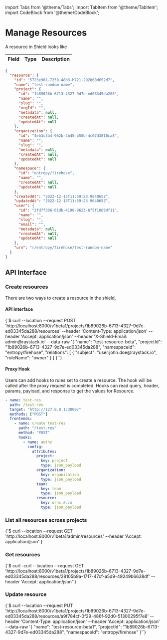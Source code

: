 import Tabs from '@theme/Tabs';
import TabItem from '@theme/TabItem';
import CodeBlock from '@theme/CodeBlock';

# Manage Resources

A resource in Shield looks like

<Tabs groupId="model">
  <TabItem value="Model" label="Model" default>

| Field | Type | Description |
| ----- | ---- | ----------- |

</TabItem>
<TabItem value="JSON" label="Sample JSON" default>

```json
{
  "resource": {
    "id": "5723e961-7259-48b3-b721-292868d652d7",
    "name": "test-random-name",
    "project": {
      "id": "1b89026b-6713-4327-9d7e-ed03345da288",
      "name": "",
      "slug": "",
      "orgId": "",
      "metadata": null,
      "createdAt": null,
      "updatedAt": null
    },
    "organization": {
      "id": "4eb3c3b4-962b-4b45-b55b-4c07d3810ca8",
      "name": "",
      "slug": "",
      "metadata": null,
      "createdAt": null,
      "updatedAt": null
    },
    "namespace": {
      "id": "entropy/firehose",
      "name": "",
      "createdAt": null,
      "updatedAt": null
    },
    "createdAt": "2022-12-13T11:59:23.964065Z",
    "updatedAt": "2022-12-13T11:59:23.964065Z",
    "user": {
      "id": "2fd7f306-61db-4198-9623-6f5f1809df11",
      "name": "",
      "slug": "",
      "email": "",
      "metadata": null,
      "createdAt": null,
      "updatedAt": null
    },
    "urn": "r/entropy/firehose/test-random-name"
  }
}
```

</TabItem>
</Tabs>

## API Interface

### Create resources

There are two ways to create a resource in the shield,

#### API Interface

<Tabs groupId="api">
  <TabItem value="HTTP" label="HTTP" default>
        <CodeBlock className="language-bash">
    {`$ curl --location --request POST 'http://localhost:8000/v1beta1/projects/1b89026b-6713-4327-9d7e-ed03345da288/resources'
--header 'Content-Type: application/json'
--header 'Accept: application/json'
--header 'X-Shield-Email: admin@raystack.io'
--data-raw '{
  "name": "test-resource-beta",
  "projectId": "1b89026b-6713-4327-9d7e-ed03345da288",
  "namespaceId": "entropy/firehose",
  "relations": [
    {
      "subject": "user:john.doe@raystack.io",
      "roleName": "owner"
    }
  ]
}'`}
    </CodeBlock>
  </TabItem>
</Tabs>

#### Proxy Hook

Users can add hooks to rules set to create a resource. The hook will be called after the proxy request is completed.
Hooks can read query, header, params, payload, and response to get the values for Resource.

```yaml
- name: test-res
  path: /test-res
  target: "http://127.0.0.1:3000/"
  methods: ["POST"]
  frontends:
    - name: create test-res
      path: "/test-res"
      method: "POST"
      hooks:
        - name: authz
          config:
            attributes:
              project:
                key: project
                type: json_payload
              organization:
                key: organization
                type: json_payload
              team:
                key: team
                type: json_payload
              resource:
                key: urns.#.id
                type: json_payload
```

### List all resources across projects

<Tabs groupId="api">
  <TabItem value="HTTP" label="HTTP" default>
        <CodeBlock className="language-bash">
    {`$ curl --location --request GET 'http://localhost:8000/v1beta1/admin/resources'
--header 'Accept: application/json'`}
    </CodeBlock>
  </TabItem>
</Tabs>

### Get resources

<Tabs groupId="api">
  <TabItem value="HTTP" label="HTTP" default>
        <CodeBlock className="language-bash">
    {`$ curl -curl --location --request GET 'http://localhost:8000/v1beta1/projects/1b89026b-6713-4327-9d7e-ed03345da288/resources/28105b9a-1717-47cf-a5d9-49249b6638df'
--header 'Accept: application/json'`}
    </CodeBlock>
  </TabItem>
</Tabs>

### Update resource

<Tabs groupId="api">
  <TabItem value="HTTP" label="HTTP" default>
        <CodeBlock className="language-bash">
    {`$ curl --location --request PUT 'http://localhost:8000/v1beta1/projects/1b89026b-6713-4327-9d7e-ed03345da288/resources/a9f784cf-0f29-486f-92d0-51300295f7e8'
--header 'Content-Type: application/json'
--header 'Accept: application/json'
--data-raw '{
  "name": "test-resource-beta1",
  "projectId": "1b89026b-6713-4327-9d7e-ed03345da288",
  "namespaceId": "entropy/firehose"
}'`}
    </CodeBlock>
  </TabItem>
</Tabs>
